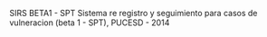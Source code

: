 SIRS BETA1 - SPT
Sistema re registro y seguimiento para casos de vulneracion (beta 1 - SPT),  PUCESD - 2014
